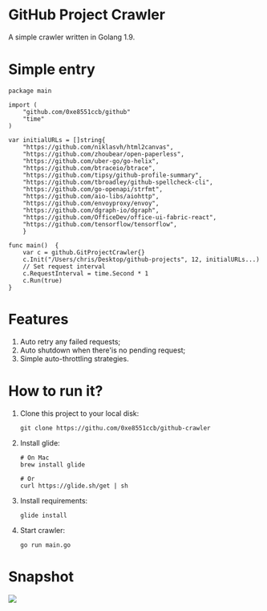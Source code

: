 GitHub Project Crawler
==========================

A simple crawler written in Golang 1.9.

# Simple entry

```
package main

import (
	"github.com/0xe8551ccb/github"
	"time"
)

var initialURLs = []string{
	"https://github.com/niklasvh/html2canvas",
	"https://github.com/zhoubear/open-paperless",
	"https://github.com/uber-go/go-helix",
	"https://github.com/btraceio/btrace",
	"https://github.com/tipsy/github-profile-summary",
	"https://github.com/tbroadley/github-spellcheck-cli",
	"https://github.com/go-openapi/strfmt",
	"https://github.com/aio-libs/aiohttp",
	"https://github.com/envoyproxy/envoy",
	"https://github.com/dgraph-io/dgraph",
	"https://github.com/OfficeDev/office-ui-fabric-react",
	"https://github.com/tensorflow/tensorflow",
	}

func main()  {
	var c = github.GitProjectCrawler{}
	c.Init("/Users/chris/Desktop/github-projects", 12, initialURLs...)
	// Set request interval
	c.RequestInterval = time.Second * 1
	c.Run(true)
}
```


# Features

1. Auto retry any failed requests;
2. Auto shutdown when there'is no pending request;
3. Simple auto-throttling strategies.

# How to run it?

1. Clone this project to your local disk:

    ```
    git clone https://githu.com/0xe8551ccb/github-crawler
    ```

2. Install glide:

    ```
    # On Mac
    brew install glide

    # Or
    curl https://glide.sh/get | sh
    ```

3. Install requirements:

    ```
    glide install
    ```

4. Start crawler:

    ```
    go run main.go
    ```

# Snapshot

![](http://blog.chriscabin.com/wp-content/uploads/2017/12/Snip20171223_17.png)